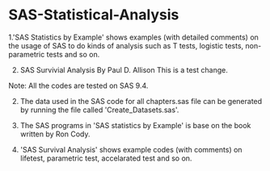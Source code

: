 # SAS-Statistical-Analysis
1.'SAS Statistics by Example' shows examples (with detailed comments) on the usage of SAS to do kinds of analysis such as T tests, logistic tests, non-parametric tests and so on. 

2. SAS Survivial Analysis By Paul D. Allison
This is a test change. 

Note: All the codes are tested on SAS 9.4. 

2. The data used in the SAS code for all chapters.sas file can be generated by running the file called 'Create_Datasets.sas'.

3. The SAS programs in 'SAS statistics by Example' is base on the book written by Ron Cody.

4. 'SAS Survival Analysis' shows example codes (with comments) on lifetest, parametric test, accelarated test and so on.  
